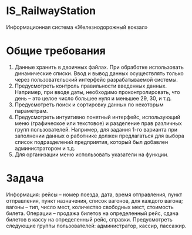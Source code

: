 # IS_RailwayStation
Информационная система «Железнодорожный вокзал»

# Общие требования
1. Данные хранить в двоичных файлах. При обработке использовать
динамические списки. Ввод и вывод данных осуществлять только через
пользовательский интерфейс разрабатываемой системы.
2. Предусмотреть контроль правильности введенных данных. Например,
при вводе даты, необходимо проконтролировать, что день – это целое число
большее нуля и меньшее 29, 30, и т.д.
3. Предусмотреть поиск и сортировку данных по некоторым
параметрам.
4. Предусмотреть интуитивно понятный интерфейс, использующий
меню (графическое или текстовое) и разделение прав различных групп
пользователей. Например, для задания 1-го варианта при заполнении данных
о работнике должен предлагаться для выбора список подразделений
предприятия, который был добавлен администратором и т.д.
5. Для организации меню использовать указатели на функции.

# Задача
Информация: рейсы – номер поезда, дата, время отправления, пункт
отправления, пункт назначения, список вагонов, для каждого вагона; вагоны –
тип, число мест, количество свободных мест, стоимость билета. Операции –
продажа билетов на определенный рейс, сдача билетов в кассу на 
определенный рейс, справки. Предусмотреть следующие группы
пользователей: администратор, кассир, пассажир.
